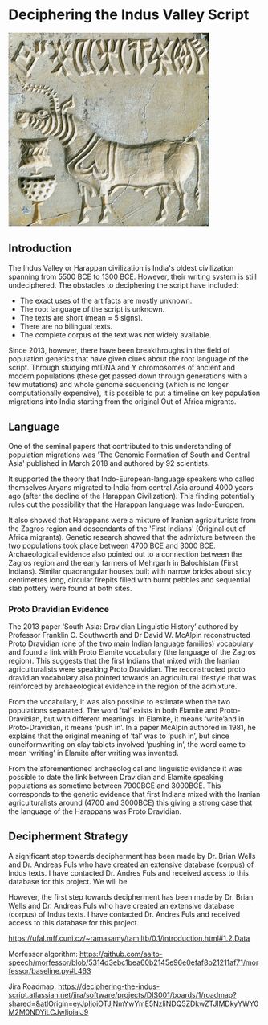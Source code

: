 # Deciphering the Indus Valley Script

<img src = "https://github.com/Kee2u/Deciphering_the_Indus_Valley_Script/blob/Keetu_Code/Pictures/Unicorn.jpg?raw=true" width = 400>

## Introduction
The Indus Valley or Harappan civilization is India's oldest civilization spanning from 5500 BCE to 1300 BCE. However, their writing system is still undeciphered. The obstacles to deciphering the script have included:
 - The exact uses of the artifacts are mostly unknown.
 - The root language of the script is unknown.
 - The texts are short (mean = 5 signs).
 - There are no bilingual texts.
 - The complete corpus of the text was not widely available.

Since 2013, however, there have been breakthroughs in the field of population genetics that have given clues about the root language of the script. Through studying mtDNA and Y chromosomes of ancient and modern populations (these get passed down through generations with a few mutations) and whole genome sequencing (which is no longer computationally expensive), it is possible to put a timeline on key population migrations into India starting from the original Out of Africa migrants. 

## Language
One of the seminal papers that contributed to this understanding of population migrations was 'The Genomic Formation of South and Central Asia' published in March 2018 and authored by 92 scientists. 

It supported the theory that Indo-European-language speakers who called themselves Aryans migrated to India from central Asia around 4000 years ago (after the decline of the Harappan Civilization). This finding potentially rules out the possibility that the Harappan language was Indo-Europen.

It also showed that Harappans were a mixture of Iranian agriculturists from the Zagros region and descendants of the 'First Indians' (Original out of Africa migrants). Genetic research showed that the admixture between the two populations took place between 4700 BCE and 3000 BCE. Archaeological evidence also pointed out to a connection between the Zagros region and the early farmers of Mehrgarh in Balochistan (First Indians). Similar quadrangular houses built with narrow bricks about sixty centimetres long, circular firepits filled with burnt pebbles and sequential slab pottery were found at both sites. 

### Proto Dravidian Evidence
The 2013 paper ‘South Asia: Dravidian Linguistic History’ authored by Professor Franklin C. Southworth and Dr David W. McAlpin reconstructed Proto Dravidian (one of the two main Indian language families) vocabulary and found a link with Proto Elamite vocabulary (the language of the Zagros region). This suggests that the first Indians that mixed with the Iranian agriculturalists were speaking Proto Dravidian. The reconstructed proto dravidian vocabulary also pointed towards an agricultural lifestyle that was reinforced by archaeological evidence in the region of the admixture. 

From the vocabulary, it was also possible to estimate when the two populations separated. The word ‘tal’ exists in both Elamite and Proto-Dravidian, but with different meanings. In Elamite, it means ‘write’and in Proto-Dravidian, it means ‘push in’. In a paper McAlpin authored in 1981, he explains that the original meaning of ‘tal’ was to ‘push in’, but since cuneiformwriting on clay tablets involved ‘pushing in’, the word came to mean ‘writing’ in Elamite after writing was invented. 

From the aforementioned archaeological and linguistic evidence it was possible to date the link between Dravidian and Elamite speaking populations as sometime between 7900BCE and 3000BCE. This corresponds to the genetic evidence that first Indians mixed with the Iranian agriculturalists around (4700 and 3000BCE) this giving a strong case that the language of the Harappans was Proto Dravidian.

## Decipherment Strategy
A significant step towards decipherment has been made by Dr. Brian Wells and Dr. Andreas Fuls who have created an extensive database (corpus) of Indus texts. I have contacted Dr. Andres Fuls and received access to this database for this project.
We will be 

However, the first step towards decipherment has been made by Dr. Brian Wells and Dr. Andreas Fuls who have created an extensive database (corpus) of Indus texts. I have contacted Dr. Andres Fuls and received access to this database for this project.



https://ufal.mff.cuni.cz/~ramasamy/tamiltb/0.1/introduction.html#1.2.Data

Morfessor algorithm:
https://github.com/aalto-speech/morfessor/blob/5314d3ebc1bea60b2145e96e0efaf8b21211af71/morfessor/baseline.py#L463

Jira Roadmap:
https://deciphering-the-indus-script.atlassian.net/jira/software/projects/DIS001/boards/1/roadmap?shared=&atlOrigin=eyJpIjoiOTJjNmYwYmE5NzliNDQ5ZDkwZTJlMDkyYWY0M2M0NDYiLCJwIjoiaiJ9 
